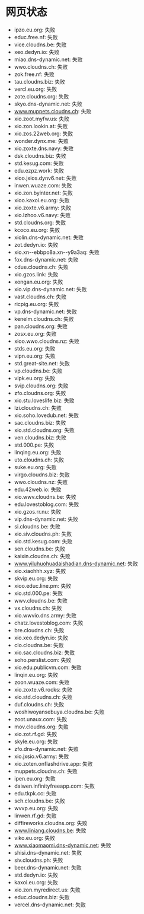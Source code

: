 # 网页状态
- ipzo.eu.org: 失败
- educ.free.nf: 失败
- vice.cloudns.be: 失败
- xeo.dedyn.io: 失败
- miao.dns-dynamic.net: 失败
- wwo.cloudns.ch: 失败
- zok.free.nf: 失败
- tau.cloudns.biz: 失败
- vercl.eu.org: 失败
- zote.cloudns.org: 失败
- skyo.dns-dynamic.net: 失败
- www.muppets.cloudns.ch: 失败
- xio.zoot.myfw.us: 失败
- xio.zon.lookin.at: 失败
- xio.zos.22web.org: 失败
- wonder.dynx.me: 失败
- xio.zoxte.dns.navy: 失败
- dsk.cloudns.biz: 失败
- std.kesug.com: 失败
- edu.ezpz.work: 失败
- xioo.jxios.dynv6.net: 失败
- inwen.wuaze.com: 失败
- xio.zon.byinter.net: 失败
- xioo.kaxoi.eu.org: 失败
- xio.zoxte.v6.army: 失败
- xio.lzhoo.v6.navy: 失败
- std.cloudns.org: 失败
- kcoco.eu.org: 失败
- xiolin.dns-dynamic.net: 失败
- zot.dedyn.io: 失败
- xio.xn--ebbpo8a.xn--y9a3aq: 失败
- fox.dns-dynamic.net: 失败
- cdue.cloudns.ch: 失败
- xio.gzos.link: 失败
- xongan.eu.org: 失败
- xio.vip.dns-dynamic.net: 失败
- vast.cloudns.ch: 失败
- ricpig.eu.org: 失败
- vp.dns-dynamic.net: 失败
- kenelm.cloudns.ch: 失败
- pan.cloudns.org: 失败
- zosx.eu.org: 失败
- xioo.wwo.cloudns.nz: 失败
- stds.eu.org: 失败
- vipn.eu.org: 失败
- std.great-site.net: 失败
- vp.cloudns.be: 失败
- vipk.eu.org: 失败
- svip.cloudns.org: 失败
- zfo.cloudns.org: 失败
- xio.stu.loveslife.biz: 失败
- lzi.cloudns.ch: 失败
- xio.soho.lovedub.net: 失败
- sac.cloudns.biz: 失败
- xio.std.cloudns.org: 失败
- ven.cloudns.biz: 失败
- std.000.pe: 失败
- linqing.eu.org: 失败
- uto.cloudns.ch: 失败
- suke.eu.org: 失败
- virgo.cloudns.biz: 失败
- wwo.cloudns.nz: 失败
- edu.42web.io: 失败
- xio.wwv.cloudns.be: 失败
- edu.lovestoblog.com: 失败
- xio.gzos.rr.nu: 失败
- vip.dns-dynamic.net: 失败
- si.cloudns.be: 失败
- xio.siv.cloudns.ph: 失败
- xio.std.kesug.com: 失败
- sen.cloudns.be: 失败
- kaixin.cloudns.ch: 失败
- www.yiluhuohuadaishadian.dns-dynamic.net: 失败
- xio.xiaohhh.xyz: 失败
- skvip.eu.org: 失败
- xioo.educ.line.pm: 失败
- xio.std.000.pe: 失败
- wwv.cloudns.be: 失败
- vx.cloudns.ch: 失败
- xio.wwvio.dns.army: 失败
- chatz.lovestoblog.com: 失败
- bre.cloudns.ch: 失败
- xio.xeo.dedyn.io: 失败
- clo.cloudns.be: 失败
- xio.sac.cloudns.biz: 失败
- soho.perslist.com: 失败
- xio.edu.publicvm.com: 失败
- linqin.eu.org: 失败
- zoon.wuaze.com: 失败
- xio.zoxte.v6.rocks: 失败
- xio.std.cloudns.ch: 失败
- duf.cloudns.ch: 失败
- woshiwoyansebuya.cloudns.be: 失败
- zoot.unaux.com: 失败
- mov.cloudns.org: 失败
- xio.zot.rf.gd: 失败
- skyle.eu.org: 失败
- zfo.dns-dynamic.net: 失败
- xio.jxsio.v6.army: 失败
- xio.zoten.onflashdrive.app: 失败
- muppets.cloudns.ch: 失败
- ipen.eu.org: 失败
- daiwen.infinityfreeapp.com: 失败
- edu.tkpk.cc: 失败
- sch.cloudns.be: 失败
- wvvp.eu.org: 失败
- linwen.rf.gd: 失败
- diffireworks.cloudns.org: 失败
- www.liniang.cloudns.be: 失败
- viko.eu.org: 失败
- www.xiaomaomi.dns-dynamic.net: 失败
- shisi.dns-dynamic.net: 失败
- siv.cloudns.ph: 失败
- beer.dns-dynamic.net: 失败
- std.dedyn.io: 失败
- kaxoi.eu.org: 失败
- xio.zon.myredirect.us: 失败
- educ.cloudns.biz: 失败
- vercel.dns-dynamic.net: 失败
